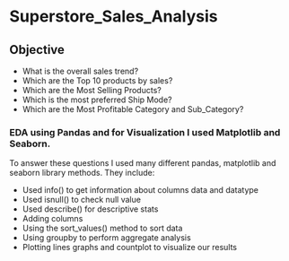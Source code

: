 # Superstore_Sales_Analysis

## Objective
- What is the overall sales trend?
- Which are the Top 10 products by sales?
- Which are the Most Selling Products?
- Which is the most preferred Ship Mode?
- Which are the Most Profitable Category and Sub_Category?

### EDA using Pandas and for Visualization I used Matplotlib and Seaborn.

To answer these questions I used many different pandas, matplotlib and seaborn library methods. They include:
- Used info() to get information about columns data and datatype
- Used isnull() to check null value
- Used describe() for descriptive stats
- Adding columns
- Using the sort_values() method to sort data
- Using groupby to perform aggregate analysis
- Plotting lines graphs and countplot to visualize our results
